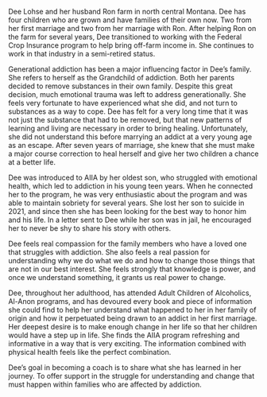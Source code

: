 Dee Lohse and her husband Ron farm in north central Montana. Dee has four children who are grown and have families of their own now. Two from her first marriage and two from her marriage with Ron. After helping Ron on the farm for several years, Dee transitioned to working with the Federal Crop Insurance program to help bring off-farm income in. She continues to work in that industry in a semi-retired status.

Generational addiction has been a major influencing factor in Dee’s family. She refers to herself as the Grandchild of addiction. Both her parents decided to remove substances in their own family. Despite this great decision, much emotional trauma was left to address generationally. She feels very fortunate to have experienced what she did, and not turn to substances as a way to cope. Dee has felt for a very long time that it was not just the substance that had to be removed, but that new patterns of learning and living are necessary in order to bring healing. Unfortunately, she did not understand this before marrying an addict at a very young age as an escape. After seven years of marriage, she knew that she must make a major course correction to heal herself and give her two children a chance at a better life.

Dee was introduced to AIIA by her oldest son, who struggled with emotional health, which led to addiction in his young teen years. When he connected her to the program, he was very enthusiastic about the program and was able to maintain sobriety for several years. She lost her son to suicide in 2021, and since then she has been looking for the best way to honor him and his life. In a letter sent to Dee while her son was in jail, he encouraged her to never be shy to share his story with others.

Dee feels real compassion for the family members who have a loved one that struggles with addiction. She also feels a real passion for understanding why we do what we do and how to change those things that are not in our best interest. She feels strongly that knowledge is power, and once we understand something, it grants us real power to change.

Dee, throughout her adulthood, has attended Adult Children of Alcoholics, Al-Anon programs, and has devoured every book and piece of information she could find to help her understand what happened to her in her family of origin and how it perpetuated being drawn to an addict in her first marriage. Her deepest desire is to make enough change in her life so that her children would have a step up in life. She finds the AIIA program refreshing and informative in a way that is very exciting. The information combined with physical health feels like the perfect combination.

Dee’s goal in becoming a coach is to share what she has learned in her journey. To offer support in the struggle for understanding and change that must happen within families who are affected by addiction.